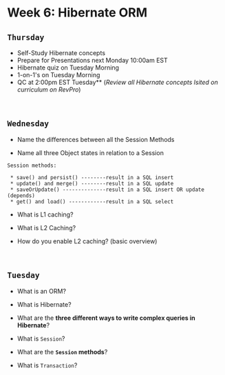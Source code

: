 # Week 6: Hibernate ORM

## `Thursday`
-  Self-Study Hibernate concepts
-  Prepare for Presentations next Monday 10:00am EST
-  Hibernate quiz on Tuesday Morning
-  1-on-1's on Tuesday Morning
-  QC at 2:00pm EST Tuesday** (*Review all Hibernate concepts lsited on curriculum on RevPro*)

<br>

## `Wednesday`
- Name the differences between all the Session Methods

- Name all three Object states in relation to a Session

```
Session methods:

 * save() and persist() --------result in a SQL insert
 * update() and merge() --------result in a SQL update
 * saveOrUpdate() --------------result in a SQL insert OR update (depends)
 * get() and load() ------------result in a SQL select
```

- What is L1 caching?

- What is L2 Caching?

- How do you enable L2 caching? (basic overview)

<br>

## `Tuesday`
- What is an ORM?

- What is Hibernate?

- What are the **three different ways to write complex queries in Hibernate**?

- What is `Session`?

- What are the **`Session` methods**?

- What is `Transaction`?
